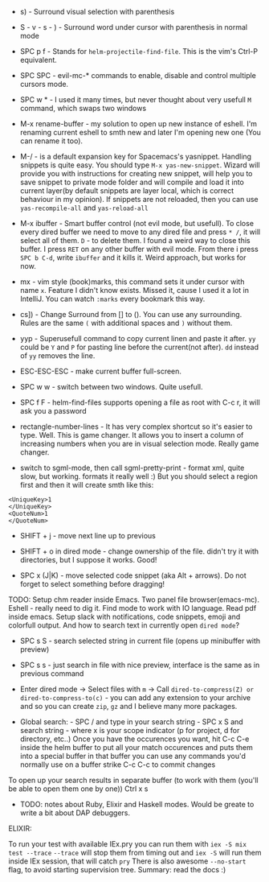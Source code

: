- s) - Surround visual selection with parenthesis
- S - v - s - ) - Surround word under cursor with parenthesis in normal mode
- SPC p f - Stands for `helm-projectile-find-file`. This is the vim's Ctrl-P equivalent.

- SPC SPC - evil-mc-* commands to enable, disable and control multiple cursors mode.
- SPC w * - I used it many times, but never thought about very usefull `M` command, which swaps two windows

- M-x rename-buffer - my solution to open up new instance of eshell. I'm renaming current eshell to smth new and later I'm opening new one (You can rename it too).

- M-/ - is a default expansion key for Spacemacs's yasnippet. Handling snippets is quite easy. You should type `M-x yas-new-snippet`. Wizard will provide you with instructions for creating new snippet, will help you to save snippet to private mode folder and will compile and load it into current layer(by default snippets are layer local, which is correct behaviour in my opinion). If snippets are not reloaded, then you can use `yas-recompile-all` and `yas-reload-all`

- M-x ibuffer - Smart buffer control (not evil mode, but usefull). To close every dired buffer we need to move to any dired file and press `* /`, it will select all of them. `D` - to delete them. I found a weird way to close this buffer. I press `RET` on any other buffer with evil mode. From there i press `SPC b C-d`, write `ibuffer` and it kills it. Weird approach, but works for now.

- mx - vim style (book)marks, this command sets it under cursor with name `x`. Feature I didn't know exists. Missed it, cause I used it a lot in IntelliJ. You can watch `:marks` every bookmark this way.

- cs]) - Change Surround from [] to (). You can use any surrounding. Rules are the same `(` with additional spaces and `)` without them.

- yyp - Superusefull command to copy current linen and paste it after. `yy` could be `Y` and `P` for pasting line before the current(not after). `dd` instead of `yy` removes
the line.

- ESC-ESC-ESC - make current buffer full-screen.

- SPC w w - switch between two windows. Quite usefull.

- SPC f F - helm-find-files supports opening a file as root with C-c r, it will ask you a password

- rectangle-number-lines - It has very complex shortcut so it's easier to type. Well. This is game changer. It allows you to insert a column of increasing numbers when you are in visual selection mode. Really game changer.

- switch to sgml-mode, then call sgml-pretty-print - format xml, quite slow, but working. formats it really well :)
But you should select a region first and then it will create smth like this:
```
<UniqueKey>1
</UniqueKey>
<QuoteNum>1
</QuoteNum>
```

- SHIFT + j - move next line up to previous

- SHIFT + o in dired mode - change ownership of the file. didn't try it with directories, but I suppose it works. Good!

- SPC x (J|K) - move selected code snippet (aka Alt + arrows). Do not forget to select something before dragging!

TODO: Setup chm reader inside Emacs. Two panel file browser(emacs-mc). Eshell - really need to dig it. Find mode to work with IO language. Read pdf inside emacs. Setup slack with notifications, code snippets, emoji and colorfull output. And how to search text in currently open `dired mode`?

- SPC s S - search selected string in current file (opens up minibuffer with preview)
- SPC s s - just search in file with nice preview, interface is the same as in previous command

- Enter dired mode -> Select files with `m` -> Call `dired-to-compress(Z) or dired-to-compress-to(c)` - you can add any extension to your archive and so you can create `zip`, `gz` and I believe many more packages.

-   Global search:
        - SPC / and type in your search string
        - SPC x S and search string - where x is your scope indicator (p for project, d for directory, etc..)
    Once you have the occurences you want, hit C-c C-e inside the helm buffer to put all your match occurences and puts them into a special buffer
    in that buffer you can use any commands you'd normally use on a buffer
    strike C-c C-c to commit changes

 To open up your search results in separate buffer (to work with them (you'll be able to open them one by one))
 Ctrl x s






- TODO: notes about Ruby, Elixir and Haskell modes. Would be greate to write a bit about DAP debuggers.







ELIXIR:

To run your test with available IEx.pry you can run them with `iex -S mix test --trace`
`--trace` will stop them from timing out and `iex -S` will run them inside IEx session, that will catch `pry`
There is also awesome `--no-start` flag, to avoid starting supervision tree. Summary: read the docs :)  
